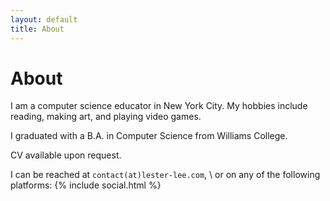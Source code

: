 ```yaml
---
layout: default
title: About
---
```

# About
I am a computer science educator in New York City. My hobbies include reading, making art, and playing video games.

I graduated with a B.A. in Computer Science from Williams College.

CV available upon request.

I can be reached at `contact(at)lester-lee.com`, \\
or on any of the following platforms:
{% include social.html %}
